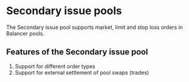 # Secondary issue pools

The Secondary issue pool supports market, limit and stop loss orders in Balancer pools. 

## Features of the Secondary issue pool

1. Support for different order types
2. Support for external settlement of pool swaps (trades)